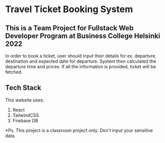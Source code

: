 # Travel Ticket Booking System

## This is a Team Project for Fullstack Web Developer Program at Business College Helsinki 2022

In order to book a ticket, user should input their details for ex. departure, destination and expected date for departure. System then calculated the departure time and prices. If all the information is provided, ticket will be fetched.

## Tech Stack

This website uses:

1. React
2. TailwindCSS
3. Firebase DB

\*Ps. This project is a classroom project only. Don't input your sensitive data.
